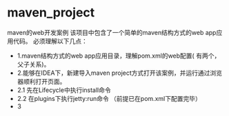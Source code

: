 maven_project
=============

maven的web开发案例
该项目中包含了一个简单的maven结构方式的web app应用代码。 必须理解以下几点：
* 1.maven结构方式的web app应用目录，理解pom.xml的web配置( 有两个，父子关系)。
* 2.能够在IDEA下，新建导入maven project方式打开该案例，并运行通过浏览器顺利打开页面。
* 2.1 先在Lifecycle中执行install命令
* 2.2 在plugins下执行jetty:run命令 （前提已在pom.xml下配置完毕）
* 3